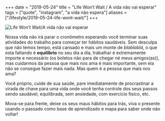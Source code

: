 +++
date = "2019-05-24"
title = "Life Won’t Wait / A vida não vai esperar"
tags = ["quote", "instagram", "a vida não espera"]
aliases = ["/lifestyle/2019-05-24-life-wont-wait/"]
+++

![Life Won’t Wait/A vida não vai esperar](https://scontent.fcgh17-1.fna.fbcdn.net/v/t1.0-9/60848261_10156991528318726_6304360040262270976_n.jpg?_nc_cat=100&_nc_oc=AQmiy3hJFolcsu9YKKaTG-SGX8aTe8_Fkp6wRlIAi5Y_Ust0aHbVcqUbPWLHJ4f3Eo8&_nc_ht=scontent.fcgh17-1.fna&oh=cd845a1736df0da965efc2ecb49e501a&oe=5DAAFC13)

Nossa vida não irá parar o cronômetro esperando você terminar suas atividades do trabalho para começar ter hábitos saudáveis. Sem desculpa que não temos tempo, está cansado e mais um monte de *blablablá*, o que esta faltando é **equilíbrio** no seu dia a dia, trabalhar é extremamente importe e necessário (os boletos não para de chegar né meus amigos(as)), mas cuidarmos da pessoa que mais nos ama é mais importante, sem ela não se consegue fazer mais nada. Mas quem é a pessoa que mais nos ama?

Você próprio, cuide de sua saúde, pare imediatamente de procrastinar a virada de chave para uma vida onde você tenha controle dos seus passos sendo saudável, equilibrada, sem ansiedade, com exercício fisico, etc.

Mova-se para frente, deixe os seus maus hábitos para trás, viva o presente usando o passado como base de aprendizado e mapa para saber onde não voltar!
